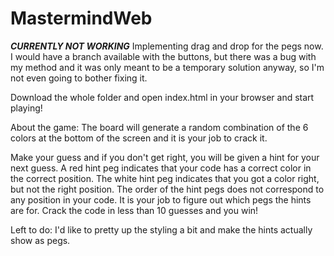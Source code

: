 # MastermindWeb

***CURRENTLY NOT WORKING***
Implementing drag and drop for the pegs now. I would have a branch available with the buttons, but there was a bug with my method and it was only
meant to be a temporary solution anyway, so I'm not even going to bother fixing it.


Download the whole folder and open index.html in your browser and start playing!

About the game:
The board will generate a random combination of the 6 colors at the bottom of the screen and it is your job to crack it.

Make your guess and if you don't get right, you will be given a hint for your next guess. A red hint peg indicates that your code has a correct color 
in the correct position. The white hint peg indicates that you got a color right, but not the right position. The order of the hint pegs does not
correspond to any position in your code. It is your job to figure out which pegs the hints are for. Crack the code in less than 10 guesses and you win!

Left to do:
I'd like to pretty up the styling a bit and make the hints actually show as pegs. 
